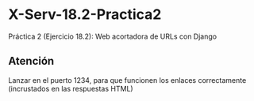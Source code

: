 # X-Serv-18.2-Practica2

Práctica 2 (Ejercicio 18.2): Web acortadora de URLs con Django


## Atención

Lanzar en el puerto 1234, para que funcionen los enlaces correctamente (incrustados en las respuestas HTML)

